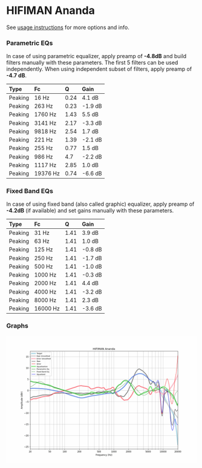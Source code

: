 # HIFIMAN Ananda
See [usage instructions](https://github.com/jaakkopasanen/AutoEq#usage) for more options and info.

### Parametric EQs
In case of using parametric equalizer, apply preamp of **-4.8dB** and build filters manually
with these parameters. The first 5 filters can be used independently.
When using independent subset of filters, apply preamp of **-4.7 dB**.

| Type    | Fc       |    Q | Gain    |
|:--------|:---------|:-----|:--------|
| Peaking | 16 Hz    | 0.24 | 4.1 dB  |
| Peaking | 263 Hz   | 0.23 | -1.9 dB |
| Peaking | 1760 Hz  | 1.43 | 5.5 dB  |
| Peaking | 3141 Hz  | 2.17 | -3.3 dB |
| Peaking | 9818 Hz  | 2.54 | 1.7 dB  |
| Peaking | 221 Hz   | 1.39 | -2.1 dB |
| Peaking | 255 Hz   | 0.77 | 1.5 dB  |
| Peaking | 986 Hz   | 4.7  | -2.2 dB |
| Peaking | 1117 Hz  | 2.85 | 1.0 dB  |
| Peaking | 19376 Hz | 0.74 | -6.6 dB |

### Fixed Band EQs
In case of using fixed band (also called graphic) equalizer, apply preamp of **-4.2dB**
(if available) and set gains manually with these parameters.

| Type    | Fc       |    Q | Gain    |
|:--------|:---------|:-----|:--------|
| Peaking | 31 Hz    | 1.41 | 3.9 dB  |
| Peaking | 63 Hz    | 1.41 | 1.0 dB  |
| Peaking | 125 Hz   | 1.41 | -0.8 dB |
| Peaking | 250 Hz   | 1.41 | -1.7 dB |
| Peaking | 500 Hz   | 1.41 | -1.0 dB |
| Peaking | 1000 Hz  | 1.41 | -0.3 dB |
| Peaking | 2000 Hz  | 1.41 | 4.4 dB  |
| Peaking | 4000 Hz  | 1.41 | -3.2 dB |
| Peaking | 8000 Hz  | 1.41 | 2.3 dB  |
| Peaking | 16000 Hz | 1.41 | -3.6 dB |

### Graphs
![](./HIFIMAN%20Ananda.png)